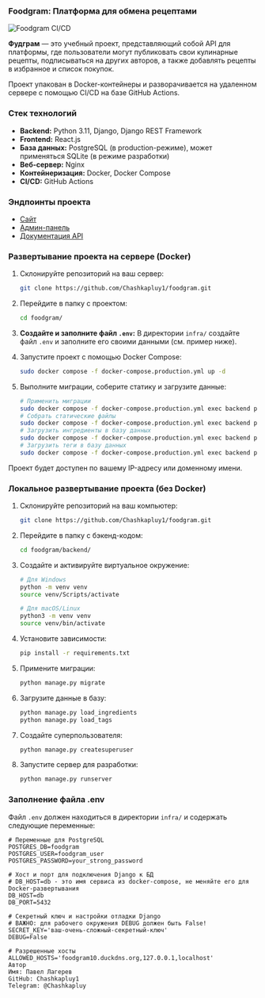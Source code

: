 ### Foodgram: Платформа для обмена рецептами
![Foodgram CI/CD](https://github.com/Chashkapluy1/foodgram/actions/workflows/main.yml/badge.svg)

**Фудграм** — это учебный проект, представляющий собой API для платформы, где пользователи могут публиковать свои кулинарные рецепты, подписываться на других авторов, а также добавлять рецепты в избранное и список покупок.

Проект упакован в Docker-контейнеры и разворачивается на удаленном сервере с помощью CI/CD на базе GitHub Actions.

### Стек технологий
*   **Backend:** Python 3.11, Django, Django REST Framework
*   **Frontend:** React.js
*   **База данных:** PostgreSQL (в production-режиме), может применяться SQLite (в режиме разработки)
*   **Веб-сервер:** Nginx
*   **Контейнеризация:** Docker, Docker Compose
*   **CI/CD:** GitHub Actions

### Эндпоинты проекта
*   [Сайт](https://foodgram10.duckdns.org/)
*   [Админ-панель](https://foodgram10.duckdns.org/admin/)
*   [Документация API](https://foodgram10.duckdns.org/api/docs/)

### Развертывание проекта на сервере (Docker)
1.  Склонируйте репозиторий на ваш сервер:
    ```bash
    git clone https://github.com/Chashkapluy1/foodgram.git
    ```
2.  Перейдите в папку с проектом:
    ```bash
    cd foodgram/
    ```
3.  **Создайте и заполните файл `.env`:** В директории `infra/` создайте файл `.env` и заполните его своими данными (см. пример ниже).

4.  Запустите проект с помощью Docker Compose:
    ```bash
    sudo docker compose -f docker-compose.production.yml up -d
    ```
5.  Выполните миграции, соберите статику и загрузите данные:
    ```bash
    # Применить миграции
    sudo docker compose -f docker-compose.production.yml exec backend python manage.py migrate
    # Собрать статические файлы
    sudo docker compose -f docker-compose.production.yml exec backend python manage.py collectstatic --no-input
    # Загрузить ингредиенты в базу данных
    sudo docker compose -f docker-compose.production.yml exec backend python manage.py load_ingredients
    # Загрузить теги в базу данных
    sudo docker compose -f docker-compose.production.yml exec backend python manage.py load_tags
    ```
Проект будет доступен по вашему IP-адресу или доменному имени.

### Локальное развертывание проекта (без Docker)
1.  Склонируйте репозиторий на ваш компьютер:
    ```bash
    git clone https://github.com/Chashkapluy1/foodgram.git
    ```
2.  Перейдите в папку с бэкенд-кодом:
    ```bash
    cd foodgram/backend/
    ```
3.  Создайте и активируйте виртуальное окружение:
    ```bash
    # Для Windows
    python -m venv venv
    source venv/Scripts/activate

    # Для macOS/Linux
    python3 -m venv venv
    source venv/bin/activate
    ```
4.  Установите зависимости:
    ```bash
    pip install -r requirements.txt
    ```
5.  Примените миграции:
    ```bash
    python manage.py migrate
    ```
6.  Загрузите данные в базу:
    ```bash
    python manage.py load_ingredients
    python manage.py load_tags
    ```
7.  Создайте суперпользователя:
    ```bash
    python manage.py createsuperuser
    ```
8.  Запустите сервер для разработки:
    ```bash
    python manage.py runserver
    ```

### Заполнение файла .env
Файл `.env` должен находиться в директории `infra/` и содержать следующие переменные:

```env
# Переменные для PostgreSQL
POSTGRES_DB=foodgram
POSTGRES_USER=foodgram_user
POSTGRES_PASSWORD=your_strong_password

# Хост и порт для подключения Django к БД
# DB_HOST=db - это имя сервиса из docker-compose, не меняйте его для Docker-развертывания
DB_HOST=db
DB_PORT=5432

# Секретный ключ и настройки отладки Django 
# ВАЖНО: для рабочего окружения DEBUG должен быть False! 
SECRET_KEY='ваш-очень-сложный-секретный-ключ' 
DEBUG=False

# Разрешенные хосты
ALLOWED_HOSTS='foodgram10.duckdns.org,127.0.0.1,localhost'
Автор
Имя: Павел Лагерев
GitHub: Chashkapluy1
Telegram: @Chashkapluy
